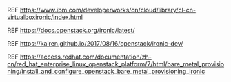 REF https://www.ibm.com/developerworks/cn/cloud/library/cl-cn-virtualboxironic/index.html

REF https://docs.openstack.org/ironic/latest/

REF https://kairen.github.io/2017/08/16/openstack/ironic-dev/

REF https://access.redhat.com/documentation/zh-cn/red_hat_enterprise_linux_openstack_platform/7/html/bare_metal_provisioning/install_and_configure_openstack_bare_metal_provisioning_ironic
